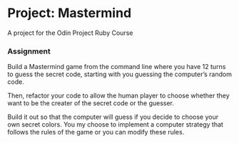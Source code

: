# Project: Mastermind
A project for the Odin Project Ruby Course

### Assignment
Build a Mastermind game from the command line where you have 12 turns to guess the secret code, starting with you guessing the computer’s random code.

Then, refactor your code to allow the human player to choose whether they want to be the creater of the secret code or the guesser.

Build it out so that the computer will guess if you decide to choose your own secret colors. You my choose to implement a computer strategy that follows the rules of the game or you can modify these rules.